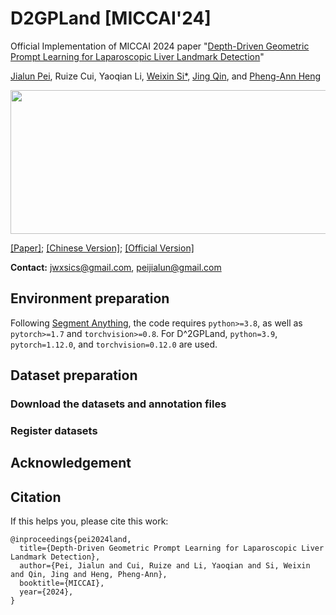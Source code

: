 # D2GPLand [MICCAI'24]
Official Implementation of MICCAI 2024 paper "[Depth-Driven Geometric Prompt Learning for Laparoscopic Liver Landmark Detection](https://arxiv.org/abs/2406.17858)"

[Jialun Pei](https://scholar.google.com/citations?user=1lPivLsAAAAJ&hl=en), Ruize Cui, Yaoqian Li, [Weixin Si*](https://scholar.google.com/citations?user=E4efwTgAAAAJ&hl=zh-CN&oi=ao), [Jing Qin](https://harry-qinjing.github.io/), and [Pheng-Ann Heng](https://scholar.google.com/citations?user=OFdytjoAAAAJ&hl=zh-CN)

<div align=center>
<img src="assets/Figure1.png"  height=230 width=750>
</div>

[[Paper]](https://arxiv.org/abs/2406.17858); [[Chinese Version]](); [[Official Version]]()

**Contact:** jwxsics@gmail.com, peijialun@gmail.com

## Environment preparation
Following [Segment Anything](https://github.com/facebookresearch/segment-anything), the code requires `python>=3.8`, as well as `pytorch>=1.7` and `torchvision>=0.8`. For D^2GPLand, `python=3.9`, `pytorch=1.12.0`, and `torchvision=0.12.0` are used.

## Dataset preparation

### Download the datasets and annotation files

### Register datasets


## Acknowledgement

## Citation

If this helps you, please cite this work:

```
@inproceedings{pei2024land,
  title={Depth-Driven Geometric Prompt Learning for Laparoscopic Liver Landmark Detection},
  author={Pei, Jialun and Cui, Ruize and Li, Yaoqian and Si, Weixin and Qin, Jing and Heng, Pheng-Ann},
  booktitle={MICCAI},
  year={2024},
}
```

